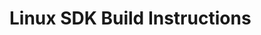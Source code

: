 # Linux SDK Build Instructions #

[](https://github.com/bluequartzsoftware/DREAM3DSuperbuild/blob/develop/docs/Making_an_SDK_Linux.md)
